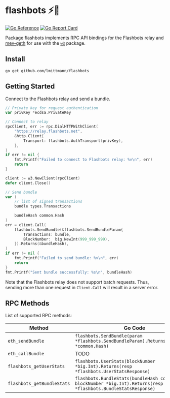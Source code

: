 # flashbots ⚡🤖

[![Go Reference](https://pkg.go.dev/badge/github.com/lmittmann/flashbots.svg)](https://pkg.go.dev/github.com/lmittmann/flashbots)
[![Go Report Card](https://goreportcard.com/badge/github.com/lmittmann/flashbots)](https://goreportcard.com/report/github.com/lmittmann/flashbots)

Package flashbots implements RPC API bindings for the Flashbots relay and
[mev-geth](https://github.com/flashbots/mev-geth) for use with the [`w3`](https://github.com/lmittmann/w3)
package.


## Install

```
go get github.com/lmittmann/flashbots
```


## Getting Started

Connect to the Flashbots relay and send a bundle.

```go
// Private key for request authentication
var privKey *ecdsa.PrivateKey

// Connect to relay
rpcClient, err := rpc.DialHTTPWithClient(
	"https://relay.flashbots.net",
	&http.Client{
		Transport: flashbots.AuthTransport(privKey),
	},
)
if err != nil {
	fmt.Printf("Failed to connect to Flashbots relay: %v\n", err)
	return
}

client := w3.NewClient(rpcClient)
defer client.Close()

// Send bundle
var (
    // list of signed transactions
	bundle types.Transactions

	bundleHash common.Hash
)
err = client.Call(
	flashbots.SendBundle(&flashbots.SendBundleParam{
		Transactions: bundle,
		BlockNumber:  big.NewInt(999_999_999),
	}).Returns(&bundleHash),
)
if err != nil {
	fmt.Printf("Failed to send bundle: %v\n", err)
	return
}
fmt.Printf("Sent bundle successfully: %s\n", bundleHash)
```

Note that the Flashbots relay does not support batch requests. Thus, sending
more than one request in `Client.Call` will result in a server error.


## RPC Methods

List of supported RPC methods:

Method                     | Go Code
---------------------------|---------
`eth_sendBundle`           | `flashbots.SendBundle(param *flashbots.SendBundleParam).Returns(bundleHash *common.Hash)`
`eth_callBundle`           | TODO <!-- `flashbots.CallBundle(param *flashbots.CallBundleParam).Returns(resp *flashbots.CallBundleResponse)` -->
`flashbots_getUserStats`   | `flashbots.UserStats(blockNumber *big.Int).Returns(resp *flashbots.UserStatsResponse)`
`flashbots_getBundleStats` | `flashbots.BundleStats(bundleHash common.Hash, blockNumber *big.Int).Returns(resp *flashbots.BundleStatsResponse)`
